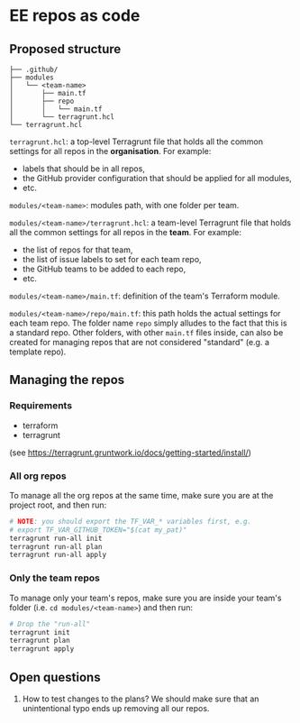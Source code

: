 # EE repos as code

## Proposed structure

```
├── .github/
├── modules
│   └── <team-name>
│       ├── main.tf
│       ├── repo
│       │   └── main.tf
│       └── terragrunt.hcl
└── terragrunt.hcl
```

`terragrunt.hcl`: a top-level Terragrunt file that holds all the common
settings for all repos in the **organisation**. For example:

- labels that should be in all repos,
- the GitHub provider configuration that should be applied for all modules,
- etc.

`modules/<team-name>`: modules path, with one folder per team.

`modules/<team-name>/terragrunt.hcl`: a team-level Terragrunt file that holds
all the common settings for all repos in the **team**. For example:

- the list of repos for that team,
- the list of issue labels to set for each team repo,
- the GitHub teams to be added to each repo,
- etc.

`modules/<team-name>/main.tf`: definition of the team's Terraform module.

`modules/<team-name>/repo/main.tf`: this path holds the actual settings for
each team repo. The folder name `repo` simply alludes to the fact that this is a standard repo. Other folders, with other `main.tf` files inside, can also be created for managing repos that are not considered "standard" (e.g. a template repo).

## Managing the repos

### Requirements

- terraform
- terragrunt

(see <https://terragrunt.gruntwork.io/docs/getting-started/install/>)

### All org repos

To manage all the org repos at the same time, make sure you are at the project
root, and then run:

```bash
# NOTE: you should export the TF_VAR_* variables first, e.g.
# export TF_VAR_GITHUB_TOKEN="$(cat my_pat)"
terragrunt run-all init
terragrunt run-all plan
terragrunt run-all apply
```

### Only the team repos

To manage only your team's repos, make sure you are inside your team's folder
(i.e. `cd modules/<team-name>`) and then run:

```bash
# Drop the "run-all"
terragrunt init
terragrunt plan
terragrunt apply
```

## Open questions

1. How to test changes to the plans? We should make sure that an unintentional
typo ends up removing all our repos.
